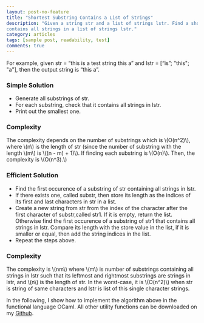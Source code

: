 ```yaml
---
layout: post-no-feature
title: "Shortest Substring Contains a List of Strings"
description: "Given a string str and a list of strings lstr. Find a shortest substring of str that 
contains all strings in a list of strings lstr."
category: articles
tags: [sample post, readability, test]
comments: true
---
```


For example, given str = “this is a test string this a” and lstr = [“is”; "this"; "a"], then the output string is “this a”.

### Simple Solution

- Generate all substrings of str.
- For each substring, check that it contains all strings in lstr.
- Print out the smallest one.

### Complexity

The complexity depends on the number of substrings which is \\(O(n^2)\\), where \\(n\\) is the length of str (since the number of substring with the length \\(m\\) is \\((n - m) + 1)\\). If finding each substring is \\(O(n)\\). Then, the complexity is \\(O(n^3).\\) 

### Efficient Solution

- Find the first occurence of a substring of str containing all strings in lstr.
- If there exists one, called substr, then store its length as the indices of its first and last characters in str in a list. 
- Create a new string from str from the index of the character after the first character of substr,called str1. If it is empty, return the list. Otherwise find the first occurence of a substring of str1 that contains all strings in lstr. Compare its length with the store value in the list, if it is smaller or equal, then add the string indices in the list.
- Repeat the steps above.

### Complexity

The complexity is \\(nm\\) where \\(m\\) is number of substrings containing all strings in lstr such that its leftmost and rightmost substrings are strings in lstr, and \\(n\\) is the length of str. In the worst-case, it is \\(O(n^2)\\) when str is string of same characters and lstr is list of this single character strings. 

In the following, I show how to implement the algorithm above in the functional language OCaml. All other utility functions can be 
downloaded on my [Github](https://github.com/channgo2203/puzzleset/tree/master/string/prob1). 
<script src="https://gist.github.com/channgo2203/be41cd8837f6f28dd0c1417842af8933.js"></script>
<script src="https://gist.github.com/channgo2203/be41cd8837f6f28dd0c1417842af8933.js?file=gist.md"></script>
